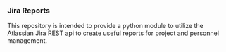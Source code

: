 ### Jira Reports  
This repository is intended to provide a python module to utilize the Atlassian Jira REST api to create useful reports for project and personnel management.  
